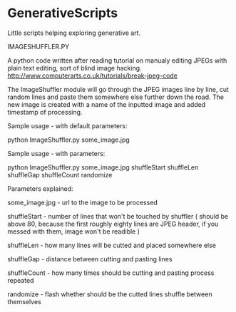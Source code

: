 GenerativeScripts
=================

Little scripts helping exploring generative art.

IMAGESHUFFLER.PY

A python code written after reading tutorial on manualy editing JPEGs with plain text editing, sort of blind image hacking. http://www.computerarts.co.uk/tutorials/break-jpeg-code

The ImageShuffler module will go through the JPEG images line by line, cut random lines and paste them somewhere else further down the road. The new image is created with a name of the inputted image and added timestamp of processing.


Sample usage - with default parameters: 

python ImageShuffler.py some_image.jpg

Sample usage - with parameters: 

python ImageShuffler.py some_image.jpg shuffleStart shuffleLen shuffleGap shuffleCount randomize

Parameters explained:

some_image.jpg - url to the image to be processed

shuffleStart - number of lines that won't be touched by shuffler ( should be above 80, because the first roughly eighty lines are JPEG header, if you messed with them, image won't be readible )

shuffleLen - how many lines will be cutted and placed somewhere else

shuffleGap - distance between cutting and pasting lines

shuffleCount - how many times should be cutting and pasting process repeated

randomize - flash whether should be the cutted lines shuffle between themselves







